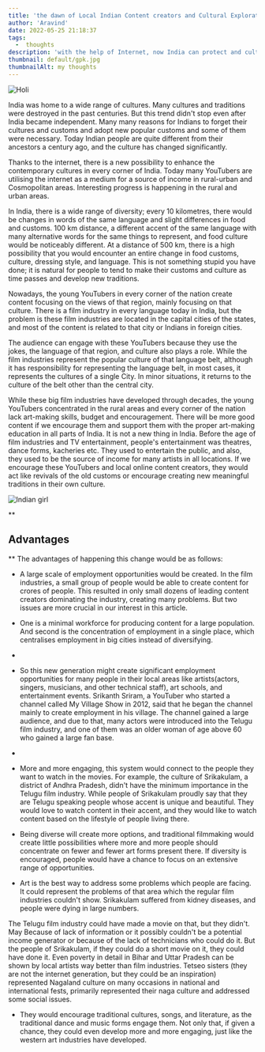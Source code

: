 ```yaml
---
title: 'the dawn of Local Indian Content creators and Cultural Exploration'
author: 'Aravind'
date: 2022-05-25 21:18:37
tags:
  -  thoughts
description: 'with the help of Internet, now India can protect and culturally flourish to its past glory.'
thumbnail: default/gpk.jpg
thumbnailAlt: my thoughts
---
```


![Holi](/images/culture.jpg)

India was home to a wide range of cultures. Many cultures and traditions were destroyed in the past centuries. But this trend didn't stop even after India became independent. Many many reasons for Indians to forget their cultures and customs and adopt new popular customs and some of them were necessary. Today Indian people are quite different from their ancestors a century ago, and the culture has changed significantly. 


Thanks to the internet, there is a new possibility to enhance the contemporary cultures in every corner of India. Today many YouTubers are utilising the internet as a medium for a source of income in rural-urban and Cosmopolitan areas. Interesting progress is happening in the rural and urban areas.


In India, there is a wide range of diversity; every 10 kilometres, there would be changes in words of the same language and slight differences in food and customs. 100 km distance, a different accent of the same language with many alternative words for the same things to represent, and food culture would be noticeably different. At a distance of 500 km, there is a high possibility that you would encounter an entire change in food customs, culture, dressing style, and language. This is not something stupid you have done; it is natural for people to tend to make their customs and culture as time passes and develop new traditions.


Nowadays, the young YouTubers in every corner of the nation create content focusing on the views of that region, mainly focusing on that culture. There is a film industry in every language today in India, but the problem is these film industries are located in the capital cities of the states, and most of the content is related to that city or Indians in foreign cities. 


The audience can engage with these YouTubers because they use the jokes, the language of that region, and culture also plays a role. While the film industries represent the popular culture of that language belt, although it has responsibility for representing the language belt, in most cases, it represents the cultures of a single City. In minor situations, it returns to the culture of the belt other than the central city.


While these big film industries have developed through decades, the young YouTubers concentrated in the rural areas and every corner of the nation lack art-making skills, budget and encouragement. There will be more good content if we encourage them and support them with the proper art-making education in all parts of India. 
It is not a new thing in India. Before the age of film industries and TV entertainment, people's entertainment was theatres, dance forms, kacheries etc. They used to entertain the public, and also, they used to be the source of income for many artists in all locations. 
If we encourage these YouTubers and local online content creators, they would act like revivals of the old customs or encourage creating new meaningful traditions in their own culture.

![Indian girl](/images/girl.jpg)

**

## Advantages

**
The advantages of happening this change would be as follows:
* A large scale of employment opportunities would be created. In the film industries, a small group of people would be able to create content for crores of people. This resulted in only small dozens of leading content creators dominating the industry, creating many problems. But two issues are more crucial in our interest in this article. 

* One is a minimal workforce for producing content for a large population. And second is the concentration of employment in a single place, which centralises employment in big cities instead of diversifying.
*
*  So this new generation might create significant employment opportunities for many people in their local areas like artists(actors, singers, musicians, and other technical staff), art schools, and entertainment events. Srikanth Sriram, a YouTuber who started a channel called My Village Show in 2012, said that he began the channel mainly to create employment in his village. The channel gained a large audience, and due to that, many actors were introduced into the Telugu film industry, and one of them was an older woman of age above 60 who gained a large fan base.
* 
* More and more engaging, this system would connect to the people they want to watch in the movies. For example, the culture of Srikakulam, a district of Andhra Pradesh, didn't have the minimum importance in the Telugu film industry. While people of Srikakulam proudly say that they are Telugu speaking people whose accent is unique and beautiful. They would love to watch content in their accent, and they would like to watch content based on the lifestyle of people living there.

* Being diverse will create more options, and traditional filmmaking would create little possibilities where more and more people should concentrate on fewer and fewer art forms present there. If diversity is encouraged, people would have a chance to focus on an extensive range of opportunities.

* Art is the best way to address some problems which people are facing. It could represent the problems of that area which the regular film industries couldn't show. Srikakulam suffered from kidney diseases, and people were dying in large numbers.

 The Telugu film industry could have made a movie on that, but they didn't. May Because of lack of information or it possibly couldn't be a potential income generator or because of the lack of technicians who could do it. But the people of Srikakulam, if they could do a short movie on it, they could have done it. Even poverty in detail in Bihar and Uttar Pradesh can be shown by local artists way better than film industries. Tetseo sisters (they are not the internet generation, but they could be an inspiration) represented Nagaland culture on many occasions in national and international fests, primarily represented their naga culture and addressed some social issues.

* They would encourage traditional cultures, songs, and literature, as the traditional dance and music forms engage them. Not only that, if given a chance, they could even develop more and more engaging, just like the western art industries have developed. 





